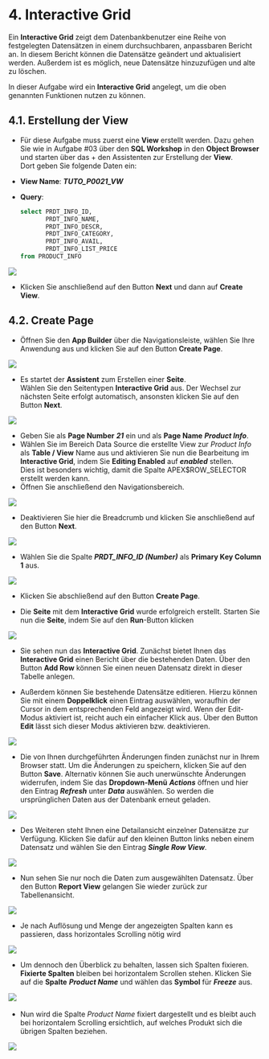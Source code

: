 # 4. Interactive Grid

Ein **Interactive Grid** zeigt dem Datenbankbenutzer eine Reihe von festgelegten Datensätzen in einem durchsuchbaren, anpassbaren Bericht an. In diesem Bericht können die Datensätze geändert und aktualisiert werden. Außerdem ist es möglich, neue Datensätze hinzuzufügen und alte zu löschen.

In dieser Aufgabe wird ein **Interactive Grid** angelegt, um die oben genannten Funktionen nutzen zu können.

## 4.1.	Erstellung der View
- Für diese Aufgabe muss zuerst eine **View** erstellt werden.
Dazu gehen Sie wie in Aufgabe #03 über den **SQL Workshop** in den **Object Browser** und starten über das + den Assistenten zur Erstellung der **View**.  
Dort geben Sie folgende Daten ein:

- **View Name**: ***TUTO_P0021_VW***  
- **Query**:
  ```sql
  select PRDT_INFO_ID,
         PRDT_INFO_NAME,
         PRDT_INFO_DESCR,
         PRDT_INFO_CATEGORY,
         PRDT_INFO_AVAIL,
         PRDT_INFO_LIST_PRICE
  from PRODUCT_INFO
  ```

![](../../assets/Kapitel-04/Interactive_Grid_01.jpg)

- Klicken Sie anschließend auf den Button **Next** und dann auf **Create View**.

## 4.2.	Create Page
- Öffnen Sie den **App Builder** über die Navigationsleiste, wählen Sie Ihre Anwendung aus und klicken Sie auf den Button **Create Page**. 

![](../../assets/Kapitel-04/Interactive_Grid_02.jpg)

- Es startet der **Assistent** zum Erstellen einer **Seite**.  
Wählen Sie den Seitentypen **Interactive Grid** aus. Der Wechsel zur nächsten Seite erfolgt automatisch, ansonsten klicken Sie auf den Button **Next**. 

![](../../assets/Kapitel-04/Interactive_Grid_03.jpg)

- Geben Sie als **Page Number** ***21*** ein und als **Page Name** ***Product Info***.
- Wählen Sie im Bereich Data Source die erstellte View zur *Product Info* als **Table / View** Name aus und aktivieren Sie nun die Bearbeitung im **Interactive Grid**, indem Sie **Editing Enabled** auf ***enabled*** stellen.  
Dies ist besonders wichtig, damit die Spalte APEX$ROW_SELECTOR erstellt werden kann.
- Öffnen Sie anschließend den Navigationsbereich.

![](../../assets/Kapitel-04/Interactive_Grid_04.jpg)

- Deaktivieren Sie hier die Breadcrumb und klicken Sie anschließend auf den Button **Next**. 

![](../../assets/Kapitel-04/Interactive_Grid_05.jpg)

- Wählen Sie die Spalte ***PRDT_INFO_ID (Number)*** als **Primary Key Column 1** aus.

![](../../assets/Kapitel-04/Interactive_Grid_06.jpg)

- Klicken Sie abschließend auf den Button **Create Page**.

- Die **Seite** mit dem **Interactive Grid** wurde erfolgreich erstellt. Starten Sie nun die **Seite**, indem Sie auf den **Run**-Button klicken

![](../../assets/Kapitel-04/Interactive_Grid_07.jpg)

- Sie sehen nun das **Interactive Grid**. Zunächst bietet Ihnen das **Interactive Grid** einen Bericht über die bestehenden Daten. Über den Button **Add Row** können Sie einen neuen Datensatz direkt in dieser Tabelle anlegen.

- Außerdem können Sie bestehende Datensätze editieren. Hierzu können Sie mit einem **Doppelklick** einen Eintrag auswählen, woraufhin der Cursor in dem entsprechenden Feld angezeigt wird. Wenn der Edit-Modus aktiviert ist, reicht auch ein einfacher Klick aus. Über den Button **Edit** lässt sich dieser Modus aktivieren bzw. deaktivieren.

![](../../assets/Kapitel-04/Interactive_Grid_08.jpg)

- Die von Ihnen durchgeführten Änderungen finden zunächst nur in Ihrem Browser statt. Um die Änderungen zu speichern, klicken Sie auf den Button **Save**. Alternativ können Sie auch unerwünschte Änderungen widerrufen, indem Sie das **Dropdown-Menü** ***Actions*** öffnen und hier den Eintrag ***Refresh*** unter ***Data*** auswählen. So werden die ursprünglichen Daten aus der Datenbank erneut geladen.

![](../../assets/Kapitel-04/Interactive_Grid_09.jpg)

- Des Weiteren steht Ihnen eine Detailansicht einzelner Datensätze zur Verfügung. Klicken Sie dafür auf den kleinen Button links neben einem Datensatz und wählen Sie den Eintrag ***Single Row View***. 

![](../../assets/Kapitel-04/Interactive_Grid_10.jpg)

- Nun sehen Sie nur noch die Daten zum ausgewählten Datensatz. Über den Button **Report View** gelangen Sie wieder zurück zur Tabellenansicht.

![](../../assets/Kapitel-04/Interactive_Grid_11.jpg)

- Je nach Auflösung und Menge der angezeigten Spalten kann es passieren, dass horizontales Scrolling nötig wird

![](../../assets/Kapitel-04/Interactive_Grid_12.jpg)

- Um dennoch den Überblick zu behalten, lassen sich Spalten fixieren. **Fixierte Spalten** bleiben bei horizontalem Scrollen stehen. Klicken Sie auf die **Spalte** ***Product Name*** und wählen das **Symbol** für ***Freeze*** aus.

![](../../assets/Kapitel-04/Interactive_Grid_13.jpg)
 
- Nun wird die Spalte *Product Name* fixiert dargestellt und es bleibt auch bei horizontalem Scrolling ersichtlich, auf welches Produkt sich die übrigen Spalten beziehen.

![](../../assets/Kapitel-04/Interactive_Grid_14.jpg)
